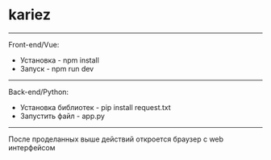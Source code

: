 # kariez
-------------------------------------------------
Front-end/Vue: 
  - Установка - npm install
  - Запуск - npm run dev
-------------------------------------------------
Back-end/Python:
  - Установка библиотек - pip install request.txt
  - Запустить файл - app.py
-------------------------------------------------

После проделанных выше действий откроется браузер с web интерфейсом 
